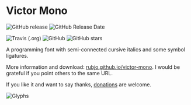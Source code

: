 # Victor Mono

![GitHub release](https://img.shields.io/github/release/rubjo/victor-mono.svg) ![GitHub Release Date](https://img.shields.io/github/release-date/rubjo/victor-mono.svg)

![Travis (.org)](https://img.shields.io/travis/rubjo/victor-mono.svg?logo=travis) ![GitHub](https://img.shields.io/github/license/rubjo/victor-mono.svg) ![GitHub stars](https://img.shields.io/github/stars/rubjo/victor-mono.svg?style=social)

A programming font with semi-connected cursive italics and some symbol ligatures.

More information and download: [rubjo.github.io/victor-mono](https://rubjo.github.io/victor-mono). I would be grateful if you point others to the same URL.

If you like it and want to say thanks, [donations](https://www.paypal.me/runbjo) are welcome.

<img src="https://github.com/rubjo/victor-mono/raw/master/src/assets/img/specimen-dark.png" alt="Glyphs">
